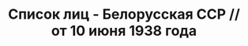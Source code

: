 ---
title: Список лиц - Белорусская ССР // от 10 июня 1938 года
description: РГАСПИ, ф.17, оп.171, дело 417, лист 171
images:
- /disk/pictures/v09/17-171-417-171.jpg
- /disk/pictures/v09/17-171-417-172.jpg
- /disk/pictures/v09/17-171-417-173.jpg
- /disk/pictures/v09/17-171-417-174.jpg
- /disk/pictures/v09/17-171-417-175.jpg
---